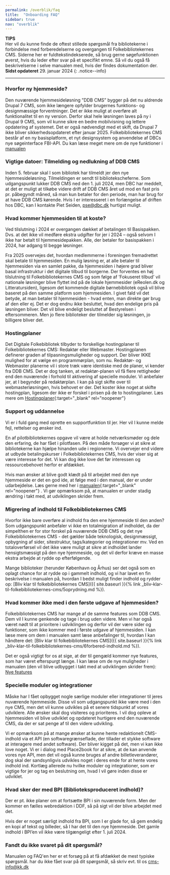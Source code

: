 ```yaml
---
permalink: /overblik/faq
title:  "Onboarding FAQ"
sidebar: true
nav: "overblik"
---
```

**TIPS**\
 Her vil du kunne finde de oftest stillede spørgsmål fra bibliotekerne i forbindelse med forberedelserne og overgangen til Folkebibliotekernes CMS. Siderne her er fuldtekstindekserede, så brug gerne søgefunktionen øverst, hvis du leder efter svar på et specifikt emne. Så vil du også få beskrivelserne i selve manualen med, hvis der findes dokumentation der.\
**Sidst opdateret** 29. januar 2024
{: .notice--info}
***
### Hvorfor ny hjemmeside?
Den nuværende hjemmesideløsning ”DDB CMS” bygger på det nu aldrende Drupal 7 CMS, som ikke længere opfylder brugernes funktions- og designmæssige forventninger. Det er ikke muligt at overføre alt funktionalitet til en ny version. Derfor skal hele løsningen laves på ny i Drupal 9 CMS, som vil kunne sikre en bedre mobilvisning og lettere opdatering af systemet. Det er også nødvendigt med et skift, da Drupal 7 ikke bliver sikkerhedsopdateret efter januar 2025.
Folkebibliotekernes CMS består af en ny basisplatform, et nyt designsystem og anvendelse af DBCs nye søgeinterface FBI-API. Du kan læse meget mere om de nye funktioner i [manualen](https://danskernesdigitalebibliotek.github.io/folkebibliotekernes_cms_manual)

### Vigtige datoer: Tilmelding og nedlukning af DDB CMS   
Inden 5. februar skal I som bibliotek har tilmeldt jer den nye hjemmesideløsning. Tilmeldingen er sendt til bibliotekscheferne. Som udgangspunkt lukker DDB CMS ned den 1. juli 2024, men DBC har meddelt, at det er muligt at tilkøbe videre drift af DDB CMS året ud mod en fast pris pr. påbegyndt måned, så man kun betaler for den periode, man har brug for at have DDB CMS kørende. Hvis I er interesseret i en forlængelse af driften hos DBC, kan I kontakte Piet Seiden, pse@dbc.dk hurtigst muligt.

### Hvad kommer hjemmesiden til at koste?  
Ved tilslutning i 2024 er overgangen dækket af betalingen til Basispakken. Dvs. at det ikke vil medføre ekstra udgifter for jer i 2024 – også selvom I ikke har betalt til hjemmesidepakken. Alle, der betaler for basispakken i 2024, har adgang til begge løsninger. 

Fra 2025 overvejes det, hvordan medlemmerne i foreningen fremadrettet skal betale til hjemmesiden. En mulig løsning er, at alle betaler til hjemmesiden via en samlet pakke, da hjemmesiden i højere grad bliver basal infrastruktur i det digitale tilbud til borgerne. Der forventes en høj tilslutning til Folkebibliotekernes CMS og som følge af ’Fokuseret tilbud’ vil nationale løsninger blive flyttet ind på de lokale hjemmesider (eReolen.dk og Litteratursiden), ligesom det kommende digitale børnebibliotek også vil blive baseret på den samme platform som hjemmesiden. I givet fald vil det betyde, at man betaler til hjemmesiden - hvad enten, man direkte gør brug af den eller ej. 
Det er dog endnu ikke besluttet, hvad den endelige pris på løsningen bliver. Det vil blive endeligt besluttet af Bestyrelsen i eftersommeren.  Men jo flere biblioteker der tilmelder sig løsningen, jo billigere bliver det.

### Hostingplaner
Det Digitale Folkebibliotek tilbyder to forskellige hostingplaner til Folkebibliotekernes CMS: Redaktør eller Webmaster. Hostingplanen definerer graden af tilpasningsmuligheder og support.  Der bliver IKKE mulighed for at vælge en programmørplan, som nu. Redaktør- og Webmaster planerne vil i store træk være identiske med de planer, vi kender fra DDB CMS. Det er dog tanken, at redaktør-planen vil få flere rettigheder end den nuværende i forhold til aktivering af specielle moduler.
Vi anbefaler jer, at I begynder på redaktørplan. I kan på sigt skifte over til webmasterløsningen, hvis behovet er der. Det koster ikke noget at skifte hostingplan, ligesom der ikke er forskel i prisen på de to hostingplaner. Læs mere om [Hostingplaner](https://detdigitalefolkebibliotek.dk/hostingplaner){:target="_blank" rel="noopener"}


### Support og uddannelse
Vi er i fuld gang med oprette en supportfunktion til jer. Her vil I kunne melde fejl, rettelser og ønsker ind. 

En af pilotbibliotekernes opgave vil være at holde netværksmøder og dele den erfaring, de har fået i pilotfasen. På den måde forsøger vi at sikre at bibliotekerne kan hjælpe hinanden ude i regionerne. Vi overvejer end videre at udbyde betalingskurser i Folkebibliotekernes CMS, hvis der viser sig at være interesse for det. Vi kan dog ikke love det før interessen og ressourcebehovet herfor er afdækket.

Hvis man ønsker at blive godt klædt på til arbejdet med den nye hjemmeside er det en god ide, at følge med i den manual, der er under udarbejdelse. Læs gerne med her i  [manualen](https://danskernesdigitalebibliotek.github.io/folkebibliotekernes_cms_manual){:target="_blank" rel="noopener"}
. Vi gør opmærksom på, at manualen er under stadig ændring i takt med, at udviklingen skrider frem.

### Migrering af indhold til Folkebibliotekernes CMS
Hvorfor ikke bare overføre al indhold fra den ene hjemmeside til den anden? Som udgangspunkt anbefaler vi ikke en totalmigration af indholdet, da der simpelthen er for stor forskel på nuværende DDB CMS og det nye Folkebibliotekernes CMS - det gælder både teknologisk, designmæssigt, opbygning af sider, sitestruktur, tags/kategorier og integrationer mv. 
Ved en totaloverførsel vil det ikke være muligt at sikre at indholdet lander hensigtsmæssigt på den nye hjemmeside, og det vil derfor kræve en masse ekstra arbejde at rydde op efterfølgende.

Mange biblioteker (herunder København og Århus) ser det også som en oplagt chance for at rydde op i gammelt indhold, og vi har lavet en fin beskrivelse i manualen på, hvordan I bedst muligt finder indhold og rydder op: [Bliv klar til folkebibliotekernes CMS]({{ site.baseurl }}{% link _bliv-klar-til-folkebibliotekernes-cms/5oprydning.md %}).

### Hvad kommer ikke med i den første udgave af hjemmesiden? 
Folkebibliotekernes CMS har mange af de samme features som DDB CMS. Dem vil I kunne genkende og tage i brug uden videre. Men vi har også været nødt til at prioritere i udviklingen og derfor vil der være sider og funktioner, som ikke kommer med i første udgave af hjemmesiden. I kan læse mere om dem i manualen samt læse anbefalinger til, hvordan I kan håndtere det: [Bliv klar til folkebibliotekernes CMS]({{ site.baseurl }}{% link _bliv-klar-til-folkebibliotekernes-cms/6forbered-indhold.md %}).

Det er også vigtigt for os at sige, at der til gengæld kommer nye features, som har været efterspurgt længe. I kan læse om de nye muligheder i manualen (den vil blive udbygget i takt med at udviklingen skrider frem): [Nye features](https://danskernesdigitalebibliotek.github.io/folkebibliotekernes_cms_manual/main/nye-features/)

### Specielle moduler og integrationer
Måske har I fået opbygget nogle særlige moduler eller integrationer til jeres nuværende hjemmeside. Disse vil som udgangspunkt ikke være med i den nye CMS, men det vil kunne udvikles på et senere tidspunkt af vores udviklere. Alle ønsker skal dog visiteres og prioriteres. I vil dog opleve at hjemmesiden vil blive udviklet og opdateret hurtigere end den nuværende CMS, da der er sat penge af til den videre udvikling.

Vi er opmærksom på at mange ønsker at kunne hente redaktionelt CMS-indhold via et API (en softwaregrænseflade, der tillader et stykke software at interagere med andet software). Der bliver kigget på det, men vi kan ikke love noget. Vi er i dialog med Place2book for at sikre, at de kan anvende vores nye API, men det vil også kunne bruges af andre billetleverandører, dog skal der sandsynligvis udvikles noget i deres ende for at hente vores indhold ind. 
Kortlæg allerede nu hvilke moduler og integrationer, som er vigtige for jer og tag en beslutning om, hvad I vil gøre inden disse er udviklet.

### Hvad sker der med BPI (Biblioteksproduceret indhold)?
Der er pt. ikke planer om at fortsætte BPI i sin nuværende form. Men der kommer en fælles webredaktion i DDF, så på sigt vil der blive arbejdet med det. 

Hvis der er noget særligt indhold fra BPI, som I er glade for, så gem endelig en kopi af tekst og billeder, så I har det til den nye hjemmeside. Det gamle indhold i BPI’en vil ikke være tilgængeligt efter 1. juli 2024.

### Fandt du ikke svaret på dit spørgsmål?
Manualen og FAQ'en her er et forsøg på at få afdækket de mest typiske spørgsmål. har du ikke fået svar på dit spørgsmål, så skriv evt. til os cms-info@kk.dk
